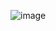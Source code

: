 ![image](https://github.com/kaizenics/confessly/assets/94561281/f6880291-254d-4928-85d1-2f283e082670)

